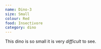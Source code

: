 ```yaml
---
name: Dino-3
size: Small
colour: Red
food: Insectivore
category: dino
---
```


This dino is so small it is very *difficult* to see.